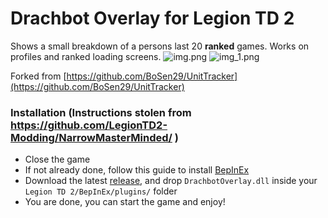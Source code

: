 # Drachbot Overlay for Legion TD 2
Shows a small breakdown of a persons last 20 **ranked** games.
Works on profiles and ranked loading screens.
![img.png](https://overlay.drachbot.site/image.png)
![img_1.png](https://overlay.drachbot.site/image2.png)

Forked from [https://github.com/BoSen29/UnitTracker](https://github.com/BoSen29/UnitTracker)

### Installation (Instructions stolen from https://github.com/LegionTD2-Modding/NarrowMasterMinded/ )
- Close the game
- If not already done, follow this guide to install [BepInEx](https://github.com/LegionTD2-Modding/.github/wiki/Installation-of-BepInEx)
- Download the latest [release](https://github.com/Drachiir/DrachbotOverlay/releases), and drop `DrachbotOverlay.dll` inside your `Legion TD 2/BepInEx/plugins/` folder
- You are done, you can start the game and enjoy!